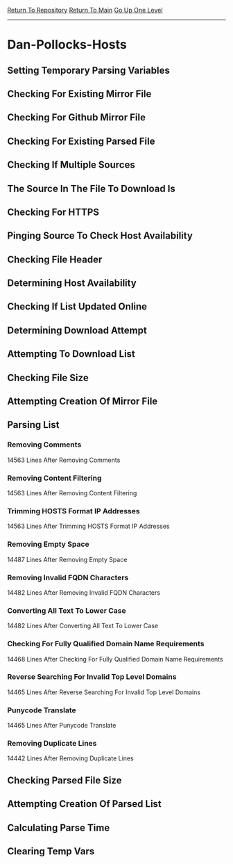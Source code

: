 [Return To Repository](https://github.com/bast69/piholeparser/)
[Return To Main](https://github.com/bast69/piholeparser/blob/master/RecentRunLogs/Mainlog.md)
[Go Up One Level](https://github.com/bast69/piholeparser/blob/master/RecentRunLogs/TopLevelScripts/30-Processing-External-Blacklists.md)
____________________________________
# Dan-Pollocks-Hosts
## Setting Temporary Parsing Variables
## Checking For Existing Mirror File
## Checking For Github Mirror File
## Checking For Existing Parsed File
## Checking If Multiple Sources
## The Source In The File To Download Is
## Checking For HTTPS
## Pinging Source To Check Host Availability
## Checking File Header
## Determining Host Availability
## Checking If List Updated Online
## Determining Download Attempt
## Attempting To Download List
## Checking File Size
## Attempting Creation Of Mirror File
## Parsing List
### Removing Comments
14563 Lines After Removing Comments
### Removing Content Filtering
14563 Lines After Removing Content Filtering
### Trimming HOSTS Format IP Addresses
14563 Lines After Trimming HOSTS Format IP Addresses
### Removing Empty Space
14487 Lines After Removing Empty Space
### Removing Invalid FQDN Characters
14482 Lines After Removing Invalid FQDN Characters
### Converting All Text To Lower Case
14482 Lines After Converting All Text To Lower Case
### Checking For Fully Qualified Domain Name Requirements
14468 Lines After Checking For Fully Qualified Domain Name Requirements
### Reverse Searching For Invalid Top Level Domains
14465 Lines After Reverse Searching For Invalid Top Level Domains
### Punycode Translate
14465 Lines After Punycode Translate
### Removing Duplicate Lines
14442 Lines After Removing Duplicate Lines
## Checking Parsed File Size
## Attempting Creation Of Parsed List
## Calculating Parse Time
## Clearing Temp Vars
